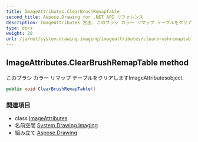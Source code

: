 ```yaml
---
title: ImageAttributes.ClearBrushRemapTable
second_title: Aspose.Drawing for .NET API リファレンス
description: ImageAttributes 方法. このブラシ カラー リマップ テーブルをクリアしますImageAttributesobject.
type: docs
weight: 20
url: /ja/net/system.drawing.imaging/imageattributes/clearbrushremaptable/
---
```

## ImageAttributes.ClearBrushRemapTable method

このブラシ カラー リマップ テーブルをクリアしますImageAttributesobject.

```csharp
public void ClearBrushRemapTable()
```

### 関連項目

* class [ImageAttributes](../)
* 名前空間 [System.Drawing.Imaging](../../imageattributes/)
* 組み立て [Aspose.Drawing](../../../)


